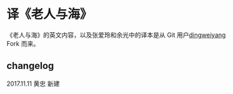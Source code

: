 # 译《老人与海》

《老人与海》的英文内容，以及张爱玲和余光中的译本是从 Git 用户[dingweiyang](https://github.com/dingweiyang/the_old_man) Fork 而来。

## changelog
2017.11.11 黄忠 新建 

